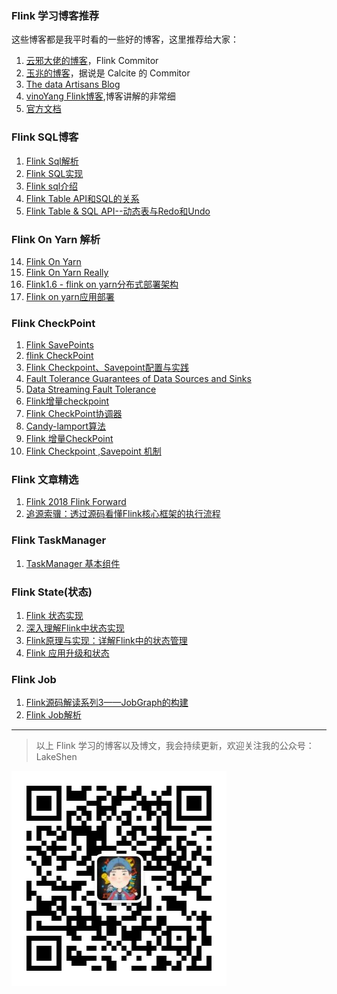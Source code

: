 ### Flink 学习博客推荐
这些博客都是我平时看的一些好的博客，这里推荐给大家：
1. [云邪大佬的博客](http://wuchong.me/categories/Flink/)，Flink Commitor
2. [玉兆的博客](http://chenyuzhao.me/)，据说是 Calcite 的 Commitor
3. [The data Artisans Blog](https://www.ververica.com/blog)
4. [vinoYang Flink博客](https://blog.csdn.net/yanghua_kobe/column/info/apacheflink),博客讲解的非常细
5. [官方文档](https://flink.apache.org/)



### Flink SQL博客
1. [Flink Sql解析](http://blog.talkingdata.net/?p=4714)
2. [Flink SQL实现](https://blog.csdn.net/pelick/article/details/51613931)
3. [Flink sql介绍](https://blog.csdn.net/pelick/article/details/51613931)
4. [Flink Table API和SQL的关系](https://www.infoq.cn/article/flink-api-table-api-and-sql)
5. [Flink Table & SQL API--动态表与Redo和Undo](https://blog.csdn.net/lmalds/article/details/71123592)
### Flink On Yarn 解析
14. [Flink On Yarn](http://www.pianshen.com/article/184853770/)
15. [Flink On Yarn Really](https://www.cnblogs.com/dongxiao-yang/p/9403427.html)
3. [Flink1.6 - flink on yarn分布式部署架构](https://zhouhai02.com/post/flink-internals/flink1.6-flip6-flink-on-yarn-arch/)
4. [Flink on yarn应用部署](https://mp.weixin.qq.com/s?spm=a2c4e.11153987.0.0.5fcd59a4tdKlEC&__biz=Mzg3NjAwNzM4MA==&mid=2247483718&idx=1&sn=600358cceeddf23f2e73e5b37afeb6b7&chksm=cf399bfdf84e12eb40a26fb45528bcf29a8298fbc490954c34efd88eda0dc4dcff862be85339&scene=4&subscene=126&ascene=0&devicetype=android-25&version=27000338&nettype=3gnet&abtest_cookie=BQABAAoACwASABMAFAAFACOXHgBamR4Am5keAMaZHgDTmR4AAAA%3D%E2%8C%A9=zh_CN&pass_ticket=UIm3jEsgAQGHITNhnnGM4cAXL4CdbSRi7%2B7S6lqO%2FMe0vpDmKkaGkEyp%2BB%2B3HvhB&wx_header=1)
### Flink CheckPoint
1. [Flink SavePoints](https://ci.apache.org/projects/flink/flink-docs-stable/ops/state/savepoints.html)
2. [flink CheckPoint](https://ci.apache.org/projects/flink/flink-docs-release-1.7/internals/stream_checkpointing.html)
3. [Flink Checkpoint、Savepoint配置与实践](http://shiyanjun.cn/archives/1855.html)
4. [Fault Tolerance Guarantees of Data Sources and Sinks](https://ci.apache.org/projects/flink/flink-docs-release-1.7/dev/connectors/guarantees.html)
5. [Data Streaming Fault Tolerance](https://ci.apache.org/projects/flink/flink-docs-stable/internals/stream_checkpointing.html)
6. [Flink增量checkpoint](https://flink.apache.org/features/2018/01/30/incremental-checkpointing.html)
7. [Flink CheckPoint协调器](https://www.cnblogs.com/zaizhoumo/p/9236491.html)
8. [Candy-lamport算法](https://www.microsoft.com/en-us/research/publication/distributed-snapshots-determining-global-states-distributed-system/?from=http%3A%2F%2Fresearch.microsoft.com%2Fen-us%2Fum%2Fpeople%2Flamport%2Fpubs%2Fchandy.pdf)
9. [Flink 增量CheckPoint](https://www.liangzl.com/get-article-detail-28732.html)
10. [Flink Checkpoint ,Savepoint 机制](https://yq.aliyun.com/articles/665758)

### Flink 文章精选
1. [Flink 2018 Flink Forward](https://github.com/flink-china/flink-forward-china-2018)
3. [追源索骥：透过源码看懂Flink核心框架的执行流程 ](https://cloud.tencent.com/developer/article/1172583)


### Flink TaskManager
1. [TaskManager 基本组件](http://chenyuzhao.me/2017/02/09/taskmanager%E5%9F%BA%E6%9C%AC%E7%BB%84%E4%BB%B6/)

### Flink State(状态)
1. [Flink 状态实现](https://blog.csdn.net/xorxos/article/details/80877266)
2. [深入理解Flink中状态实现](https://www.jianshu.com/p/e047ca387589)
3. [Flink原理与实现：详解Flink中的状态管理](https://yq.aliyun.com/articles/225623)
4. [Flink 应用升级和状态](https://ci.apache.org/projects/flink/flink-docs-stable/ops/upgrading.html)

### Flink Job
1. [Flink源码解读系列3——JobGraph的构建](https://blog.csdn.net/super_wj0820/article/details/81142710)
2. [Flink Job解析](https://blog.csdn.net/qq_21653785/article/details/79510140)

----------------------------------------------------------------------
> 以上 Flink 学习的博客以及博文，我会持续更新，欢迎关注我的公众号：LakeShen

![](../images/我的二维码.jpg)
